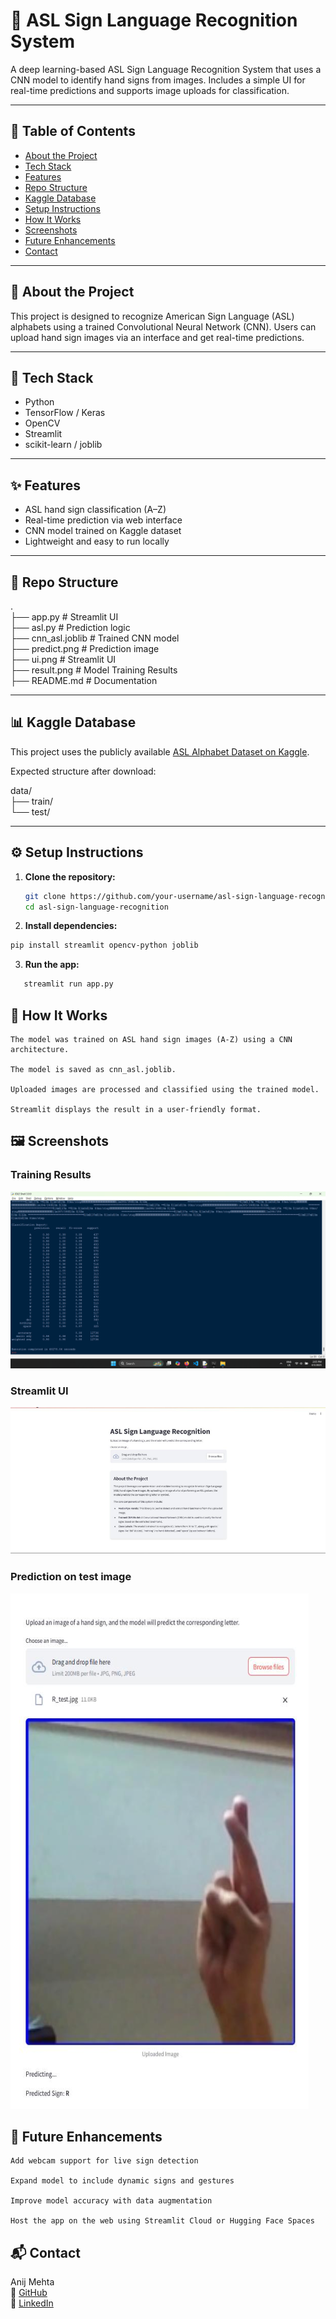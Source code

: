 # 🧠 ASL Sign Language Recognition System

A deep learning-based ASL Sign Language Recognition System that uses a CNN model to identify hand signs from images. Includes a simple UI for real-time predictions and supports image uploads for classification.

---

## 📑 Table of Contents

- [About the Project](#-about-the-project)
- [Tech Stack](#-tech-stack)
- [Features](#-features)
- [Repo Structure](#-repo-structure)
- [Kaggle Database](#-kaggle-database)
- [Setup Instructions](#-setup-instructions)
- [How It Works](#-how-it-works)
- [Screenshots](#-screenshots)
- [Future Enhancements](#-future-enhancements)
- [Contact](#-contact)

---

## 📘 About the Project

This project is designed to recognize American Sign Language (ASL) alphabets using a trained Convolutional Neural Network (CNN). Users can upload hand sign images via an interface and get real-time predictions.

---

## 🧰 Tech Stack

- Python
- TensorFlow / Keras
- OpenCV
- Streamlit
- scikit-learn / joblib

---

## ✨ Features

- ASL hand sign classification (A–Z)
- Real-time prediction via web interface
- CNN model trained on Kaggle dataset
- Lightweight and easy to run locally

---

## 📂 Repo Structure

.<br>
├── app.py # Streamlit UI<br>
├── asl.py # Prediction logic<br>
├── cnn_asl.joblib # Trained CNN model<br>
├── predict.png # Prediction image<br>
├── ui.png # Streamlit UI<br>
├── result.png # Model Training Results<br>
├── README.md # Documentation<br>


---

## 📊 Kaggle Database

This project uses the publicly available [ASL Alphabet Dataset on Kaggle](https://www.kaggle.com/datasets/grassknoted/asl-alphabet).

Expected structure after download:

data/<br>
├── train/<br>
└── test/<br>


---

## ⚙️ Setup Instructions

1. **Clone the repository:**

   ```bash
   git clone https://github.com/your-username/asl-sign-language-recognition.git
   cd asl-sign-language-recognition
   ```

2. **Install dependencies:**

  ```bash
  pip install streamlit opencv-python joblib
  ```

3. **Run the app:**

  ```bash
     streamlit run app.py
  ```


## 🧠 How It Works

    The model was trained on ASL hand sign images (A-Z) using a CNN architecture.

    The model is saved as cnn_asl.joblib.

    Uploaded images are processed and classified using the trained model.

    Streamlit displays the result in a user-friendly format.

## 🖼️ Screenshots

### Training Results
![Training Results](test.png)

### Streamlit UI
![Streamlit UI](ui.png)

### Prediction on test image
![Prediction](predict.png)

## 🚧 Future Enhancements

    Add webcam support for live sign detection

    Expand model to include dynamic signs and gestures

    Improve model accuracy with data augmentation

    Host the app on the web using Streamlit Cloud or Hugging Face Spaces

## 📬 Contact

Anij Mehta<br>
🔗 [GitHub](https://github.com/anij-mehta)<br>
🔗 [LinkedIn](https://www.linkedin.com/in/anij-mehta)
